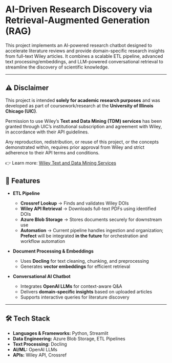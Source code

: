# AI-Driven Research Discovery via Retrieval-Augmented Generation (RAG)

This project implements an AI-powered research chatbot designed to accelerate literature reviews and provide domain-specific research insights from full-text Wiley articles. It combines a scalable ETL pipeline, advanced text processing/embeddings, and LLM-powered conversational retrieval to streamline the discovery of scientific knowledge.

---
## ⚠️ Disclaimer
This project is intended **solely for academic research purposes** and was developed as part of coursework/research at the **University of Illinois Chicago (UIC)**.  

Permission to use Wiley’s **Text and Data Mining (TDM) services** has been granted through UIC’s institutional subscription and agreement with Wiley, in accordance with their API guidelines.  

Any reproduction, redistribution, or reuse of this project, or the concepts demonstrated within, requires prior approval from Wiley and strict adherence to their API terms and conditions.  

👉 Learn more: [Wiley Text and Data Mining Services](https://onlinelibrary.wiley.com/library-info/resources/text-and-datamining)

## 🚀 Features
- **ETL Pipeline**  
  - **Crossref Lookup** → Finds and validates Wiley DOIs
  - **Wiley API Retrieval** → Downloads full-text PDFs using identified DOIs
  - **Azure Blob Storage** → Stores documents securely for downstream use
  - **Automation** → Current pipeline handles ingestion and organization; **Prefect** will be integrated **in the future** for orchestration and workflow automation

- **Document Processing & Embeddings**  
  - Uses **Docling** for text cleaning, chunking, and preprocessing  
  - Generates **vector embeddings** for efficient retrieval  

- **Conversational AI Chatbot**  
  - Integrates **OpenAI LLMs** for context-aware Q&A  
  - Delivers **domain-specific insights** based on uploaded articles  
  - Supports interactive queries for literature discovery  

---

## 🛠️ Tech Stack
- **Languages & Frameworks:** Python, Streamlit
- **Data Engineering:** Azure Blob Storage, ETL Pipelines  
- **Text Processing:** Docling  
- **AI/ML:** OpenAI LLMs
- **APIs:** Wiley API, Crossref












